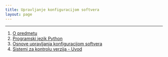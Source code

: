 ```yaml
---
title: Upravljanje konfiguracijom softvera
layout: page
---
```


---

1. [O predmetu](01-upoznavanje.html)
1. [Programski jezik Python](../tech/Python.html)
1. [Osnove upravljanja konfiguracijom softvera](02-osnove.html)
1. [Sistemi za kontrolu verzija - Uvod](../tech/sistemi-za-kontrolu-verzija.html)


